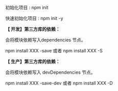  初始化项目  : npm init

 快速初始化项目  : npm init  -y



**【 开发】第三方库的依赖：**

会将模块依赖写入dependencies 节点。

 npm install  XXX  -save    或者    npm install  XXX  -S        



**【 生产】第三方库的依赖：**

会将模块依赖写入 devDependencies 节点。

 npm install  XXX  -save-dev    或者    npm install  XXX  -D







